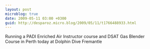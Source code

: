 ```yaml
---
layout: post
microblog: true
date: 2009-05-11 03:00 +0300
guid: http://desparoz.micro.blog/2009/05/11/t1766488933.html
---
```

Running a PADI Enriched Air Instructor course and DSAT Gas Blender Course in Perth today at Dolphin Dive Fremantle
